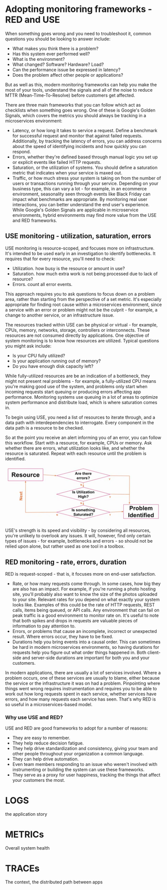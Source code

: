 # Adopting monitoring frameworks - RED and USE

When something goes wrong and you need to troubleshoot it, common questions you should be looking to answer include:

- What makes you think there is a problem?
- Has this system ever performed well?
- What is the environment?
- What changed? Software? Hardware? Load?
- Can the performance issue be expressed in latency?
- Does the problem affect other people or applications?

But as well as this, modern monitoring frameworks can help you make the most of your tools, understand the signals and all of the noise to reduce MTTR (Mean-Time-To-Resolve) before customers get affected.

There are three main frameworks that you can follow which act as checklists when something goes wrong. One of these is Google's Golden Signals, which covers the metrics you should always be tracking in a microservices environment:

- Latency, or how long it takes to service a request. Define a benchmark for successful request and monitor that against failed requests. Additionally, by tracking the latency of errors, you can address concerns about the speed of identifying incidents and how quickly you can respond.
- Errors, whether they're defined based through manual logic you set up or explicit events like failed HTTP requests.
- Saturation, or the utilization of systems. You should define a saturation metric that indicates when your service is maxed out.
- Traffic, or how much stress your system is taking on from the number of users or transactions running through your service. Depending on your business type, this can vary a lot - for example, in an ecommerce environment, seasonality seen through events like Black Friday can impact what benchmarks are appropriate. By monitoring real user interactions, you can better understand the end user's experience.
While Google's Golden Signals are applicable in microservice environments, hybrid environments may find more value from the USE and RED frameworks.

## USE monitoring - utilization, saturation, errors

USE monitoring is resource-scoped, and focuses more on infrastructure. It's intended to be used early in an investigation to identify bottlenecks. It requires that for every resource, you'll need to check:

- Utilization. how busy is the resource or amount in use?
- Saturation. how much extra work is not being processed due to lack of resource?
- Errors. count all error events.

This approach requires you to ask questions to focus down on a problem area, rather than starting from the perspective of a set metric. It's especially appropriate for finding root cause within a microservices environment, since a service with an error or problem might not be the culprit - for example, a change to another service, or an infrastructure issue.

The resources tracked within USE can be physical or virtual - for example, CPUs, memory, networks, storage, controllers or interconnects. These resources are not consumed directly by applications. One objective of system monitoring is to know how resources are utilized. Typical questions you might ask include:

- Is your CPU fully utilized?
- Is your application running out of memory?
- Do you have enough disk capacity left?

While fully-utilized resources are be an indication of a bottleneck, they might not present real problems - for example, a fully-utilized CPU means you're making good use of the system, and problems only start when incoming requests start queuing or producing errors affecting app performance. Monitoring systems use queuing in a lot of areas to optimize system performance and distribute load, which is where saturation comes in.

To begin using USE, you need a list of resources to iterate through, and a data path with interdependencies to interrogate. Every component in the data path is a resource to be checked.

So at the point you receive an alert informing you of an error, you can follow this workflow. Start with a resource, for example, CPUs or memory. Ask whether there are errors, what utilization looks like, and whether the resource is saturated. Repeat with each resource until the problem is identified.

![alt text](image.png)

USE's strength is its speed and visibility - by considering all resources, you're unlikely to overlook any issues. It will, however, find only certain types of issues - for example, bottlenecks and errors - so should not be relied upon alone, but rather used as one tool in a toolbox.

## RED monitoring - rate, errors, duration
RED is request-scoped - that is, it focuses more on end-user satisfaction. 

- Rate, or how many requests come through. In some cases, how big they are also has an impact. For example, if you're running a photo hosting site, you'll probably also want to know the size of the photos uploaded to your site. Relevant rates for you depend on what exactly your system looks like. Examples of this could be the rate of HTTP requests, REST calls, items being queued, or API calls. Any environment that can fail on peak traffic is a good environment to monitor rate on. It's useful to note that both spikes and drops in requests are valuable pieces of information to pay attention to.
- Errors, or problems that cause an incomplete, incorrect or unexpected result. Where errors occur, they have to be fixed.
- Durations help you bring events into a causal order. This can sometimes be hard in modern microservices environments, so having durations for requests help you figure out what order things happened in. Both client-side and server-side durations are important for both you and your customers.

In modern applications, there are usually a lot of services involved. Where a problem occurs, one of these services are usually to blame, either because the service or the infrastructure it was on had a problem. Pinpointing where things went wrong requires instrumentation and requires you to be able to work out how long requests spent in each service, whether services have errors, and how many requests each service has seen. That's why RED is so useful in a microservices-based model.

### Why use USE and RED?
USE and RED are good frameworks to adopt for a number of reasons:

- They are easy to remember.
- They help reduce decision fatigue.
- They help drive standardization and consistency, giving your team and other people throughout your organization a common language.
- They can help drive automation.
- Even team members responding to an issue who weren't involved with instrumenting or building the system can use these frameworks.
- They serve as a proxy for user happiness, tracking the things that affect your customers the most. 

# LOGS
the application story

# METRICs
Overall system health

# TRACEs

The context, the distributed path between apps
